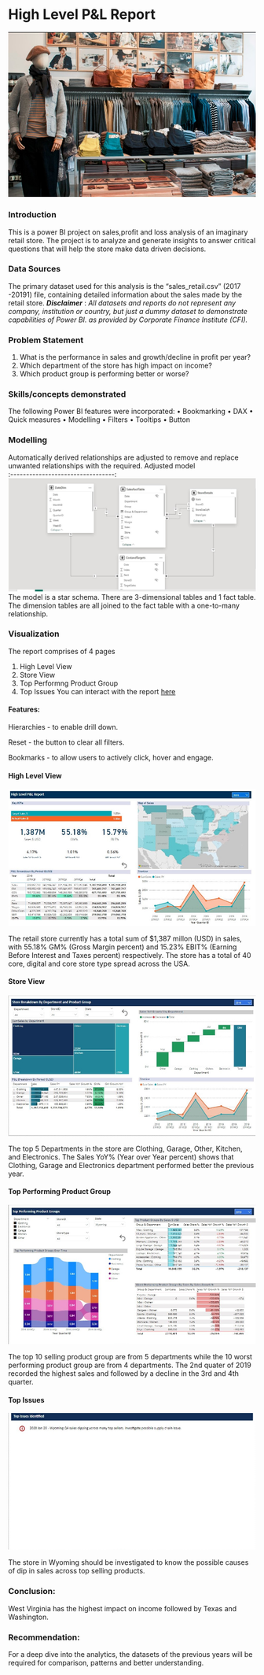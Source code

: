 # High Level P&L Report

![](intro_image.jpg)

### Introduction
This is a power BI project on sales,profit and loss analysis of an imaginary retail store. The project is to analyze and generate insights to answer critical questions that will help the store make data driven decisions.

### Data Sources
The primary dataset used for this analysis is the “sales_retail.csv” (2017 -20191) file, containing detailed information about the sales made by the retail store.
**_Disclaimer_** : _All datasets and reports do not represent any company, institution or country, but just a dummy dataset to demonstrate capabilities of Power BI. as provided by Corporate Finance Institute (CFI)._

### Problem Statement
1.	What is the performance in sales and growth/decline in profit per year?
2.	Which department of the store has high impact on income?
3.	Which product group is performing better or worse?

### Skills/concepts demonstrated
The following Power BI features were incorporated:
•	Bookmarking
•	DAX
•	Quick measures
•	Modelling
•	Filters
•	Tooltips
•	Button

### Modelling
Automatically derived relationships are adjusted to remove and replace unwanted relationships with the required.
Adjusted model                   
:---------------------------------:
![](model.jpg)
The model is a star schema.
There are 3-dimensional tables and 1 fact table. The dimension tables are all joined to the fact table with a one-to-many relationship.


### Visualization
The report comprises of 4 pages
1.	High Level View
2.	Store View
3.	Top Performng Product Group
4.	Top Issues
You can interact with the report [here](https://app.powerbi.com/groups/me/reports/0db28b16-0f77-417f-b399-96ef6b2be7e9/ReportSection?experience=power-bi)

#### Features:

Hierarchies - to enable drill down.

Reset - the button to clear all filters.

Bookmarks - to allow users to actively click, hover and engage.

#### High Level View
![](High_Level_View.jpg)

The retail store currently has a total sum of $1,387 millon (USD) in sales, with 55.18% GM% (Gross Margin percent) and 15.23% EBIT% (Earning Before Interest and Taxes percent) respectively.
The store has a total of 40 core, digital and core store type spread across the USA.


#### Store View

![](Store_View.jpg)

The top 5 Departments in the store are Clothing, Garage, Other, Kitchen, and Electronics. 
The Sales YoY% (Year over Year percent) shows that Clothing, Garage and Electronics department performed better the previous year.

#### Top Performing Product Group

![](Top_Performing_Product_Group.jpg)

The top 10 selling product group are from 5 departments while the 10 worst performing product group are from 4 departments.
The 2nd quater of 2019 recorded the highest sales and followed by a decline in the 3rd and 4th quarter. 

#### Top Issues

![](Top_Issues.jpg)

The store in Wyoming should be investigated to know the possible causes of dip in sales across top selling products.

### Conclusion:
West Virginia has the highest impact on income followed by Texas and Washington.

### Recommendation:
For a deep dive into the analytics, the datasets of the previous years will be required for comparison, patterns and better understanding.



